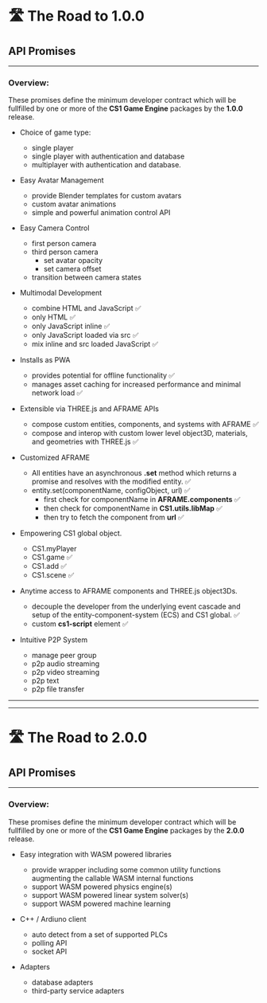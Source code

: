 # 🛣️ The Road to 1.0.0

## API Promises
___

### Overview: 

These promises define the minimum developer contract which will be fullfilled by one or more of the **CS1 Game Engine** packages by the **1.0.0** release.

- Choice of game type: 
  - single player
  - single player with authentication and database
  - multiplayer with authentication and database.
  
- Easy Avatar Management
  - provide Blender templates for custom avatars
  - custom avatar animations
  - simple and powerful animation control API
  
- Easy Camera Control
  - first person camera
  - third person camera
    - set avatar opacity
    - set camera offset
  - transition between camera states

- Multimodal Development
  - combine HTML and JavaScript ✅
  - only HTML ✅
  - only JavaScript inline ✅
  - only JavaScript loaded via src ✅
  - mix inline and src loaded JavaScript ✅
  
- Installs as PWA 
  - provides potential for offline functionality ✅
  - manages asset caching for increased performance and minimal network load ✅
  
- Extensible via THREE.js and AFRAME APIs
  - compose custom entities, components, and systems with AFRAME ✅
  - compose and interop with custom lower level object3D, materials, and geometries with THREE.js ✅
  
- Customized AFRAME
  - All entities have an asynchronous **.set** method which returns a promise and resolves with the modified entity. ✅
  - entity.set(componentName, configObject, url) ✅
    - first check for componentName in **AFRAME.components** ✅
    - then check for componentName in **CS1.utils.libMap** ✅
    - then try to fetch the component from **url** ✅
  
- Empowering CS1 global object. 
  - CS1.myPlayer
  - CS1.game ✅
  - CS1.add ✅
  - CS1.scene ✅
  
- Anytime access to AFRAME components and THREE.js object3Ds.
  - decouple the developer from the underlying event cascade and setup of the entity-component-system (ECS) and CS1 global. ✅
  - custom **cs1-script** element ✅
  
- Intuitive P2P System
  - manage peer group
  - p2p audio streaming
  - p2p video streaming
  - p2p text
  - p2p file transfer
  
  
___
___
  
  # 🛣️ The Road to 2.0.0

## API Promises
___

### Overview: 

These promises define the minimum developer contract which will be fullfilled by one or more of the **CS1 Game Engine** packages by the **2.0.0** release.
  
- Easy integration with WASM powered libraries
  - provide wrapper including some common utility functions augmenting the callable WASM internal functions
  - support WASM powered physics engine(s)
  - support WASM powered linear system solver(s)
  - support WASM powered machine learning
  
- C++ /  Ardiuno client 
  - auto detect from a set of supported PLCs
  - polling API
  - socket API
  
- Adapters 
  - database adapters
  - third-party service adapters


